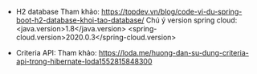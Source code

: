 * H2 database
	Tham khảo: https://topdev.vn/blog/code-vi-du-spring-boot-h2-database-khoi-tao-database/
	Chú ý version spring cloud:
		<properties>
    			<java.version>1.8</java.version>
    			<spring-cloud.version>2020.0.3</spring-cloud.version>
		</properties>

* Criteria API:
	Tham khảo: https://loda.me/huong-dan-su-dung-criteria-api-trong-hibernate-loda1552815848300